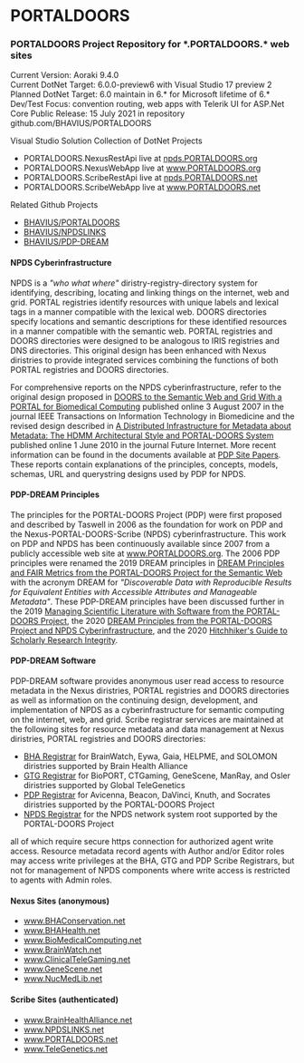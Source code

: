 # PORTALDOORS

### PORTALDOORS Project Repository for \*.PORTALDOORS.\* web sites

Current Version: Aoraki 9.4.0  
Current DotNet Target: 6.0.0-preview6 with Visual Studio 17 preview 2  
Planned DotNet Target: 6.0 maintain in 6.* for Microsoft lifetime of 6.*  
Dev/Test Focus: convention routing, web apps with Telerik UI for ASP.Net Core
Public Release: 15 July 2021 in repository github.com/BHAVIUS/PORTALDOORS  

Visual Studio Solution Collection of DotNet Projects

* PORTALDOORS.NexusRestApi live at <a href="https://npds.portaldoors.org/">npds.PORTALDOORS.org</a>
* PORTALDOORS.NexusWebApp live at <a href="https://www.portaldoors.org/">www.PORTALDOORS.org</a>
* PORTALDOORS.ScribeRestApi live at <a href="https://npds.portaldoors.net/">npds.PORTALDOORS.net</a>
* PORTALDOORS.ScribeWebApp live at <a href="https://www.portaldoors.net/">www.PORTALDOORS.net</a>

Related Github Projects  

* <a href="https://github.com/BHAVIUS/PORTALDOORS">BHAVIUS/PORTALDOORS</a>  
* <a href="https://github.com/BHAVIUS/NPDSLINKS">BHAVIUS/NPDSLINKS</a>  
* <a href="https://github.com/BHAVIUS/PDP-DREAM">BHAVIUS/PDP-DREAM</a>  

<h4>NPDS Cyberinfrastructure</h4>

<p>
  NPDS is a <em>"who what where"</em> diristry-registry-directory system for identifying,
  describing, locating and linking things on the internet, web and grid.
  PORTAL registries identify resources with unique labels and lexical tags
  in a manner compatible with the lexical web.
  DOORS directories specify locations and semantic descriptions for these identified resources in a manner compatible with the semantic web.
  PORTAL registries and DOORS directories were designed to be analogous to IRIS registries and DNS directories.
  This original design has been enhanced with
  Nexus diristries to provide integrated services combining the functions of both PORTAL registries and DOORS directories.
</p>

<p>
  For comprehensive reports on the NPDS cyberinfrastructure, refer to the original design proposed in 
  <a href="https://www.portaldoors.org/pub/docs/IEEETITB2008v12n2p191-204Taswell.pdf" target="_blank">
  DOORS to the Semantic Web and Grid With a PORTAL for Biomedical Computing</a>
  published online 3 August 2007 in the journal IEEE Transactions on Information Technology in Biomedicine
  and the revised design described in
  <a href="https://www.portaldoors.org/pub/docs/FutInt2010v2n2p156-189Taswell.pdf" target="_blank">
  A Distributed Infrastructure for Metadata about Metadata: The HDMM Architectural Style and PORTAL-DOORS System</a>
  published online 1 June 2010 in the journal Future Internet.
  More recent information can be found in the documents available at
  <a href="https://www.portaldoors.org/PDP/Site/Papers" target="_blank">PDP Site Papers</a>.
  These reports contain explanations of the principles, concepts, models, schemas,
  URL and querystring designs used by PDP for NPDS.
</p>

<h4>PDP-DREAM Principles</h4>

<p>
 The principles for the PORTAL-DOORS Project (PDP) were first proposed and described by Taswell in 2006 
 as the foundation for work on PDP and the Nexus-PORTAL-DOORS-Scribe (NPDS) cyberinfrastructure.
 This work on PDP and NPDS has been continuously available since 2007 from a publicly accessible web site at 
 <a href="https://www.portaldoors.org/" target="_blank">www.PORTALDOORS.org</a>.
 The 2006 PDP principles were renamed the 2019 DREAM principles in 
   <a href="https://www.portaldoors.org/pub/docs/ECAI2019DREAMFAIR0618.pdf" target="_blank">
  DREAM Principles and FAIR Metrics from the PORTAL-DOORS Project for the Semantic Web</a>
 with the acronym DREAM for 
 <em>"Discoverable Data with Reproducible Results for Equivalent Entities with Accessible Attributes and Manageable Metadata"</em>.
 These PDP-DREAM principles have been discussed further in the 2019 
 <a href="https://www.portaldoors.org/pub/docs/BCDC2019PdpDemo0817.pdf" target="_blank">
 Managing Scientific Literature with Software from the PORTAL-DOORS Project</a>, the 2020
 <a href="https://www.portaldoors.org/pub/docs/ICSC2020PDPDREAM191222.pdf" target="_blank">
 DREAM Principles from the PORTAL-DOORS Project and NPDS Cyberinfrastructure</a>, and the 2020
 <a href="https://www.portaldoors.org/pub/docs/ASIST2020HHGuide1022.pdf" target="_blank">
 Hitchhiker's Guide to Scholarly Research Integrity</a>.
</p>

<h4>PDP-DREAM Software</h4>

<p>
  PDP-DREAM software provides anonymous user read access to resource metadata in the Nexus diristries,
  PORTAL registries and DOORS directories  as well as
  information on the continuing design, development, and implementation of NPDS as a cyberinfrastructure
  for semantic computing on the internet, web, and grid.
  Scribe registrar services are maintained at the following sites for resource metadata and data management at
  Nexus diristries,  PORTAL registries and  DOORS directories:
</p>
<ul>
  <li>
    <a href="https://www.brainhealthalliance.net/" target="_blank">BHA Registrar</a> for BrainWatch, Eywa,
    Gaia, HELPME, and SOLOMON diristries supported by Brain Health Alliance
  </li>
  <li>
    <a href="https://www.telegenetics.net/" target="_blank">GTG Registrar</a> for BioPORT, CTGaming, GeneScene,
    ManRay, and Osler diristries supported by Global TeleGenetics
  </li>
  <li>
    <a href="https://www.portaldoors.net/" target="_blank">PDP Registrar</a> for Avicenna, Beacon, DaVinci, Knuth, and Socrates diristries
     supported by the PORTAL-DOORS Project
  </li>
  <li>
    <a href="https://www.npdslinks.net/" target="_blank">NPDS Registrar</a> for the NPDS network system root supported by the PORTAL-DOORS Project
  </li>
</ul>
<p>
  all of which require secure https connection for authorized agent write access. Resource metadata record
  agents with Author and/or Editor roles may access write privileges at the BHA, GTG and PDP Scribe Registrars, but
  not for management of NPDS components where write access is restricted to agents with Admin roles.
</p>


<h4>Nexus Sites (anonymous)</h4>

<ul>
  <li><a href="http://www.bhaconservation.net/" target="_blank">www.BHAConservation.net</a></li>
  <li><a href="http://www.bhahealth.net/" target="_blank">www.BHAHealth.net</a></li>
  <li><a href="http://www.biomedicalcomputing.net/" target="_blank">www.BioMedicalComputing.net</a></li>
  <li><a href="http://www.brainwatch.net/" target="_blank">www.BrainWatch.net</a></li>
  <li><a href="http://www.clinicaltelegaming.net/" target="_blank">www.ClinicalTeleGaming.net</a></li>
  <li><a href="http://www.genescene.net/" target="_blank">www.GeneScene.net</a></li>
  <li><a href="http://www.nucmedlib.net/" target="_blank">www.NucMedLib.net</a></li>
</ul>

<h4>Scribe Sites (authenticated)</h4>

<ul>
  <li><a href="https://www.brainhealthalliance.net/" target="_blank">www.BrainHealthAlliance.net</a></li>
  <li><a href="https://www.npdslinks.net/" target="_blank">www.NPDSLINKS.net</a></li>
  <li><a href="https://www.portaldoors.net/" target="_blank">www.PORTALDOORS.net</a></li>
  <li><a href="https://www.telegenetics.net/" target="_blank">www.TeleGenetics.net</a></li>
</ul>
